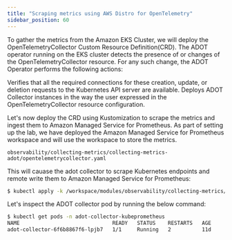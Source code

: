 ```yaml
---
title: "Scraping metrics using AWS Distro for OpenTelemetry"
sidebar_position: 60
---
```


To gather the metrics from the Amazon EKS Cluster, we will deploy the OpenTelemetryCollector Custom Resource Definition(CRD). The ADOT operator running on the EKS cluster detects the presence of or changes of the OpenTelemetryCollector resource.  For any such change, the ADOT Operator performs the following actions:

Verifies that all the required connections for these creation, update, or deletion requests to the Kubernetes API server are available.
Deploys ADOT Collector instances in the way the user expressed in the OpenTelemetryCollector resource configuration.

Let's now deploy the CRD using Kustomization to scrape the metrics and ingest them to Amazon Managed Service for Prometheus. As part of setting up the lab, we have deployed the Amazon Managed Service for Prometheus workspace and will use the workspace to store the metrics.

```file
observability/collecting-metrics/collecting-metrics-adot/opentelemetrycollector.yaml
```
This will cauase the adot collector to scrape Kubernetes endpoints and remote write them to Amazon Managed Service for Prometheus:

```bash timeout=180 hook=add-ingress hookTimeout=430
$ kubectl apply -k /workspace/modules/observability/collecting-metrics/collecting-metrics-adot
```

Let's inspect the ADOT collector pod by running the below command:

```bash 
$ kubectl get pods -n adot-collector-kubeprometheus
NAME                              READY   STATUS    RESTARTS   AGE
adot-collector-6f6b8867f6-lpjb7   1/1     Running   2          11d
```




